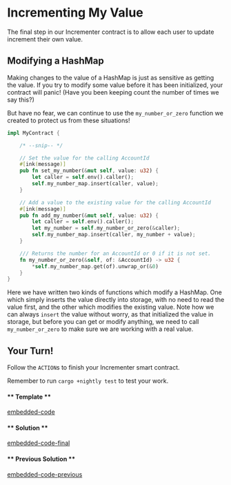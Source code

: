 Incrementing My Value
===

The final step in our Incrementer contract is to allow each user to update increment their own value.

## Modifying a HashMap

Making changes to the value of a HashMap is just as sensitive as getting the value. If you try to modify some value before it has been initialized, your contract will panic! (Have you been keeping count the number of times we say this?)

But have no fear, we can continue to use the `my_number_or_zero` function we created to protect us from these situations!

```rust
impl MyContract {

    /* --snip-- */

    // Set the value for the calling AccountId
    #[ink(message)]
    pub fn set_my_number(&mut self, value: u32) {
        let caller = self.env().caller();
        self.my_number_map.insert(caller, value);
    }

    // Add a value to the existing value for the calling AccountId
    #[ink(message)]
    pub fn add_my_number(&mut self, value: u32) {
        let caller = self.env().caller();
        let my_number = self.my_number_or_zero(&caller);
        self.my_number_map.insert(caller, my_number + value);
    }

    /// Returns the number for an AccountId or 0 if it is not set.
    fn my_number_or_zero(&self, of: &AccountId) -> u32 {
        *self.my_number_map.get(of).unwrap_or(&0)
    }
}
```

Here we have written two kinds of functions which modify a HashMap. One which simply inserts the value directly into storage, with no need to read the value first, and the other which modifies the existing value. Note how we can always `insert` the value without worry, as that initialized the value in storage, but before you can get or modify anything, we need to call `my_number_or_zero` to make sure we are working with a real value.

## Your Turn!

Follow the `ACTION`s to finish your Incrementer smart contract.

Remember to run `cargo +nightly test` to test your work.

<!-- tabs:start -->

#### ** Template **

[embedded-code](./assets/1.6-template.rs ':include :type=code embed-template')

#### ** Solution **

[embedded-code-final](./assets/1.6-finished-code.rs ':include :type=code embed-final')

#### ** Previous Solution **

[embedded-code-previous](./assets/1.5-finished-code.rs ':include :type=code embed-previous')

<!-- tabs:end -->
